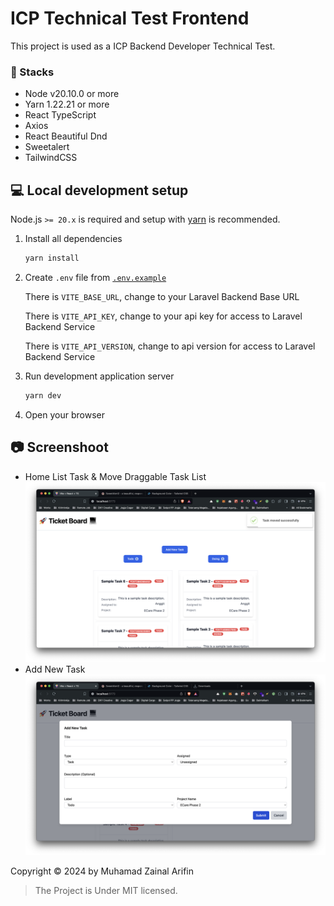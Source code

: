 # ICP Technical Test Frontend

This project is used as a ICP Backend Developer Technical Test.

### 🚀 Stacks

- Node v20.10.0 or more
- Yarn 1.22.21 or more
- React TypeScript
- Axios
- React Beautiful Dnd
- Sweetalert
- TailwindCSS

## 💻 Local development setup

Node.js `>= 20.x` is required and setup with [yarn](https://classic.yarnpkg.com/lang/en/docs/cli/add/) is recommended.

1. Install all dependencies

   ```sh
   yarn install
   ```

2. Create `.env` file from [`.env.example`](./.env.example)

   There is `VITE_BASE_URL`, change to your Laravel Backend Base URL

   There is `VITE_API_KEY`, change to your api key for access to Laravel Backend Service

   There is `VITE_API_VERSION`, change to api version for access to Laravel Backend Service

3. Run development application server

   ```sh
   yarn dev
   ```

4. Open your browser

## 📷 Screenshoot

- Home List Task & Move Draggable Task List
  ![alt text](https://raw.githubusercontent.com/Zainal21/simple-ticket-management/main/ticket-management-frontend/screen_capture/list_todo_list.png)
- Add New Task
  ![alt text](https://raw.githubusercontent.com/Zainal21/simple-ticket-management/main/ticket-management-frontend/screen_capture/add_new_task.png)

Copyright © 2024 by Muhamad Zainal Arifin

> The Project is Under MIT licensed.

